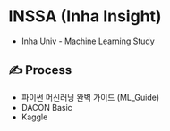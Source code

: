 # INSSA (Inha Insight)
* Inha Univ - Machine Learning Study

## ✍ Process
* 파이썬 머신러닝 완벽 가이드 (ML_Guide)
* DACON Basic
* Kaggle
